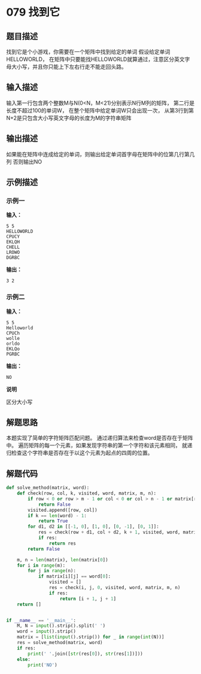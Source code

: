 # 079 找到它

## 题目描述

找到它是个小游戏，你需要在一个矩阵中找到给定的单词
假设给定单词HELLOWORLD，
在矩阵中只要能找HELLOWORLD就算通过，注意区分英文字母大小写，并且你只能上下左右行走不能走回头路。

## 输入描述
输入第一行包含两个整数M与N(0<N，M<21)分别表示N行M列的矩阵，
第二行是长度不超过100的单词W，
在整个矩阵中给定单词W只会出现一次，
从第3行到第N+2是只包含大小写英文字母的长度为M的字符串矩阵

## 输出描述
如果能在矩阵中连成给定的单词，则输出给定单词首字母在矩阵中的位第几行第几列
否则输出NO

## 示例描述

### 示例一

**输入：**
```text
5 5
HELLOWORLD
CPUCY
EKLQH
CHELL
LROWO
DGRBC

```

**输出：**
```text
3 2
```
### 示例二

**输入：**
```text
5 5
Helloworld
CPUCh
wolle
orldo
EKLQo
PGRBC

```
**输出：**
```text
NO
```
**说明**

区分大小写

## 解题思路
本题实现了简单的字符矩阵匹配问题。
通过递归算法来检查word是否存在于矩阵中。
遍历矩阵的每一个元素，如果发现字符串的第一个字符和该元素相同，
就递归检查这个字符串是否存在于以这个元素为起点的四周的位置。
## 解题代码

```python
def solve_method(matrix, word):
    def check(row, col, k, visited, word, matrix, m, n):
        if row < 0 or row > m - 1 or col < 0 or col > n - 1 or matrix[row][col] != word[k] or [row, col] in visited:
            return False
        visited.append([row, col])
        if k == len(word) - 1:
            return True
        for d1, d2 in [[-1, 0], [1, 0], [0, -1], [0, 1]]:
            res = check(row + d1, col + d2, k + 1, visited, word, matrix, m, n)
            if res:
                return res
        return False

    m, n = len(matrix), len(matrix[0])
    for i in range(m):
        for j in range(n):
            if matrix[i][j] == word[0]:
                visited = []
                res = check(i, j, 0, visited, word, matrix, m, n)
                if res:
                    return [i + 1, j + 1]
    return []


if __name__ == '__main__':
    M, N = input().strip().split(' ')
    word = input().strip()
    matrix = [list(input().strip()) for _ in range(int(N))]
    res = solve_method(matrix, word)
    if res:
        print(' '.join([str(res[0]), str(res[1])]))
    else:
        print('NO')
```


